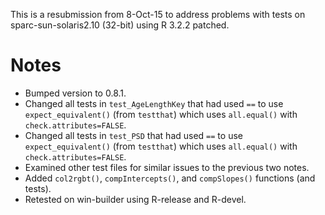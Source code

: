 This is a resubmission from 8-Oct-15 to address problems with tests on sparc-sun-solaris2.10 (32-bit) using R 3.2.2 patched.

# Notes
* Bumped version to 0.8.1.
* Changed all tests in `test_AgeLengthKey` that had used `==` to use `expect_equivalent()` (from `testthat`) which uses `all.equal()` with `check.attributes=FALSE`.
* Changed all tests in `test_PSD` that had used `==` to use `expect_equivalent()` (from `testthat`) which uses `all.equal()` with `check.attributes=FALSE`.
* Examined other test files for similar issues to the previous two notes.
* Added `col2rgbt()`, `compIntercepts()`, and `compSlopes()` functions (and tests).
* Retested on win-builder using R-release and R-devel.
